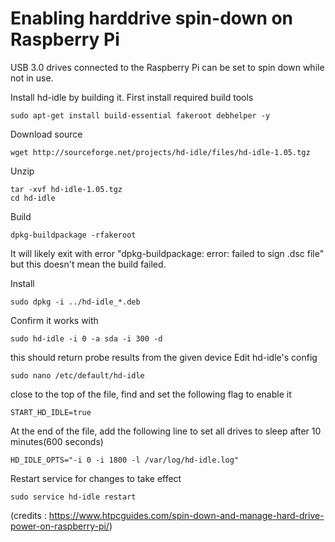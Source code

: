 # Enabling harddrive spin-down on Raspberry Pi

USB 3.0 drives connected to the Raspberry Pi can be set to spin down while not in use.

Install hd-idle by building it. First install required build tools

    sudo apt-get install build-essential fakeroot debhelper -y

Download source

    wget http://sourceforge.net/projects/hd-idle/files/hd-idle-1.05.tgz
    
Unzip

    tar -xvf hd-idle-1.05.tgz
    cd hd-idle

Build 

    dpkg-buildpackage -rfakeroot

It will likely exit with error "dpkg-buildpackage: error: failed to sign .dsc file" but this doesn't mean the build failed.

Install

    sudo dpkg -i ../hd-idle_*.deb
    
Confirm it works with

    sudo hd-idle -i 0 -a sda -i 300 -d
    
this should return probe results from the given device
Edit hd-idle's config

    sudo nano /etc/default/hd-idle
    
close to the top of the file, find and set the following flag to enable it

    START_HD_IDLE=true
    
At the end of the file, add the following line to set all drives to sleep after 10 minutes(600 seconds)

    HD_IDLE_OPTS="-i 0 -i 1800 -l /var/log/hd-idle.log"

Restart service for changes to take effect

    sudo service hd-idle restart

(credits : https://www.htpcguides.com/spin-down-and-manage-hard-drive-power-on-raspberry-pi/)
    
